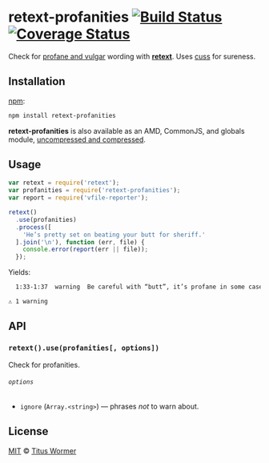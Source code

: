 # retext-profanities [![Build Status][travis-badge]][travis] [![Coverage Status][codecov-badge]][codecov]

Check for [profane and vulgar][profanities] wording with
[**retext**][retext].  Uses [cuss][] for sureness.

## Installation

[npm][]:

```bash
npm install retext-profanities
```

**retext-profanities** is also available as an AMD, CommonJS, and
globals module, [uncompressed and compressed][releases].

## Usage

```js
var retext = require('retext');
var profanities = require('retext-profanities');
var report = require('vfile-reporter');

retext()
  .use(profanities)
  .process([
    'He’s pretty set on beating your butt for sheriff.'
  ].join('\n'), function (err, file) {
    console.error(report(err || file));
  });
```

Yields:

```txt
  1:33-1:37  warning  Be careful with “butt”, it’s profane in some cases  butt  retext-profanities

⚠ 1 warning
```

## API

### `retext().use(profanities[, options])`

Check for profanities.

###### `options`

*   `ignore` (`Array.<string>`) — phrases _not_ to warn about.

## License

[MIT][license] © [Titus Wormer][author]

<!-- Definitions -->

[travis-badge]: https://img.shields.io/travis/wooorm/retext-profanities.svg

[travis]: https://travis-ci.org/wooorm/retext-profanities

[codecov-badge]: https://img.shields.io/codecov/c/github/wooorm/retext-profanities.svg

[codecov]: https://codecov.io/github/wooorm/retext-profanities

[npm]: https://docs.npmjs.com/cli/install

[releases]: https://github.com/wooorm/retext-profanities/releases

[license]: LICENSE

[author]: http://wooorm.com

[retext]: https://github.com/wooorm/retext

[profanities]: https://github.com/wooorm/profanities

[cuss]: https://github.com/wooorm/cuss
